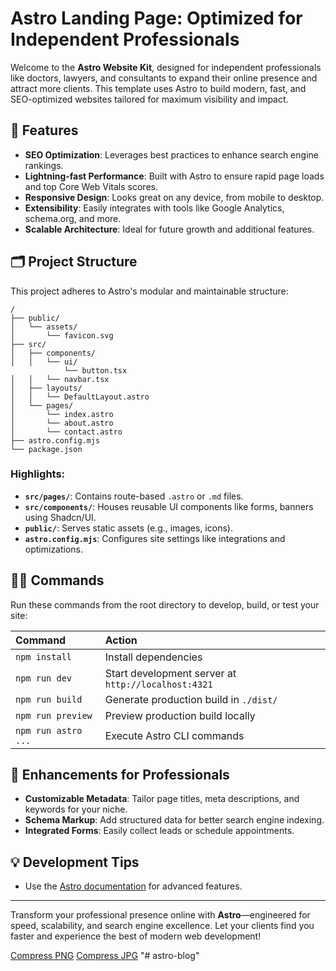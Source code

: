 # **Astro Landing Page: Optimized for Independent Professionals**

Welcome to the **Astro Website Kit**, designed for independent professionals like doctors, lawyers, and consultants to expand their online presence and attract more clients. This template uses Astro to build modern, fast, and SEO-optimized websites tailored for maximum visibility and impact.

## 🚀 **Features**

- **SEO Optimization**: Leverages best practices to enhance search engine rankings.
- **Lightning-fast Performance**: Built with Astro to ensure rapid page loads and top Core Web Vitals scores.
- **Responsive Design**: Looks great on any device, from mobile to desktop.
- **Extensibility**: Easily integrates with tools like Google Analytics, schema.org, and more.
- **Scalable Architecture**: Ideal for future growth and additional features.

## 🗂️ **Project Structure**

This project adheres to Astro's modular and maintainable structure:

```text
/
├── public/
│   └── assets/
│       └── favicon.svg
├── src/
│   ├── components/
│   │   └── ui/
            └── button.tsx
│   │   └── navbar.tsx
│   ├── layouts/
│   │   └── DefaultLayout.astro
│   └── pages/
│       └── index.astro
│       └── about.astro
│       └── contact.astro
├── astro.config.mjs
└── package.json
```

### Highlights:

- **`src/pages/`**: Contains route-based `.astro` or `.md` files.
- **`src/components/`**: Houses reusable UI components like forms, banners using Shadcn/UI.
- **`public/`**: Serves static assets (e.g., images, icons).
- **`astro.config.mjs`**: Configures site settings like integrations and optimizations.

## 🧑‍💻 **Commands**

Run these commands from the root directory to develop, build, or test your site:

| Command             | Action                                              |
| :------------------ | :-------------------------------------------------- |
| `npm install`       | Install dependencies                                |
| `npm run dev`       | Start development server at `http://localhost:4321` |
| `npm run build`     | Generate production build in `./dist/`              |
| `npm run preview`   | Preview production build locally                    |
| `npm run astro ...` | Execute Astro CLI commands                          |

## 🌟 **Enhancements for Professionals**

- **Customizable Metadata**: Tailor page titles, meta descriptions, and keywords for your niche.
- **Schema Markup**: Add structured data for better search engine indexing.
- **Integrated Forms**: Easily collect leads or schedule appointments.

## 💡 **Development Tips**

- Use the [Astro documentation](https://docs.astro.build) for advanced features.

---

Transform your professional presence online with **Astro**—engineered for speed, scalability, and search engine excellence. Let your clients find you faster and experience the best of modern web development!

[Compress PNG](https://tinypng.com/)
[Compress JPG](https://tinyjpg.com/)
"# astro-blog" 
